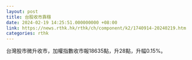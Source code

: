 ```yaml
---
layout: post
title: 台股收市靠穩
date: 2024-02-19 14:25:51.000000000 +08:00
link: https://news.rthk.hk/rthk/ch/component/k2/1740914-20240219.htm
categories: rthk
---
```


台灣股市微升收市，加權指數收市報18635點，升28點，升幅0.15%。
